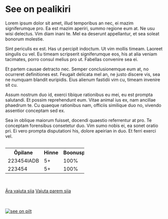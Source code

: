 <html>
<body>

<h1> See on pealikiri</h1>

<p> Lorem ipsum dolor sit amet, illud temporibus an nec, ei mazim signiferumque pro. Ea est mazim aperiri, summo regione eum at. Ne usu wisi delectus. Vim diam inani te. Mel ea deserunt appellantur, et sea soleat bonorum molestie.

Sint periculis ex est. Has ut percipit indoctum. Ut vim mollis timeam. Laoreet singulis cu vel. Eu timeam scripserit signiferumque eos, his at alia veniam tacimates, porro consul melius pro ut. Fabellas convenire sea ei.

Et partem causae detracto nec. Semper conclusionemque eum at, no ocurreret definitiones est. Feugait delicata mel an, ne justo discere vis, sea ne numquam blandit euripidis. Eius alienum fastidii vim cu, timeam invenire sit cu.

Assum nostrum duo id, exerci tibique rationibus eu mei, eu est prompta salutandi. Et possim reprehendunt eum. Vitae animal ius ex, nam ancillae phaedrum te. Cu quaeque rationibus nam, officiis similique duo no, vivendo assentior conceptam sed ex.

Sea in oblique maiorum fuisset, docendi quaestio referrentur at pro. Te conceptam forensibus consetetur duo. Vim sumo nobis ei, ea sonet oratio pri. Ei vero prompta disputationi his, dolore apeirian in duo. Et ferri exerci vel.<p>

<html>

<body>

<h2></h2>

<table style="width:50%">
  <tr>
    <th>Õpilane</th>
    <th>Hinne</th>
    <th>Boonuspunkte</th>
  </tr>
  <tr>
    <td>223454IADB</td>
    <td>5+</td>
    <td>100%</td>
  </tr>
  <tr>
    <td>223454</td>
    <td>5+</td>
    <td>100%</td>
  </tr>
</table>
<br>

<a href="https://taltech.ee/">Ära vajuta siia</a>
<a href="https://github.com/LelelX17/it-page.git">Vajuta parem siia</a>

<br>
<br>
<a href="https://imgflip.com/i/u9pv5">
  <img src="https://i.imgflip.com/u9pv5.jpg" alt="see on pilt">
</a>
